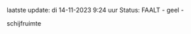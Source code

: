 laatste update: 
di 14-11-2023  9:24   uur 
Status: FAALT - geel - 
<div class="service Y">schijfruimte</div>